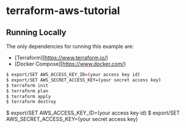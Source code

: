 # terraform-aws-tutorial


## Running Locally
The only dependencies for running this example are:

- [Terraform][https://www.terraform.io/)
- [Docker Compose][https://www.docker.com/)

```sh
$ export/SET AWS_ACCESS_KEY_ID=(your access key id)
$ export/SET AWS_SECRET_ACCESS_KEY=(your secret access key)
$ terraform init
$ terraform plan
$ terraform apply
$ terraform destroy
```

$ export/SET AWS_ACCESS_KEY_ID=(your access key id)
$ export/SET AWS_SECRET_ACCESS_KEY=(your secret access key)

##
